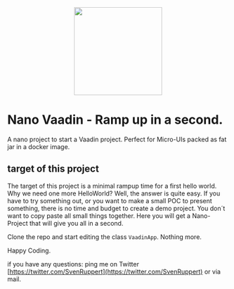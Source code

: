 
<center>
<a href="https://vaadin.com">
 <img src="https://vaadin.com/images/hero-reindeer.svg" width="200" height="200" /></a>
</center>


# Nano Vaadin - Ramp up in a second.
A nano project to start a Vaadin project. Perfect for Micro-UIs packed as fat jar in a docker image.

## target of this project
The target of this project is a minimal rampup time for a first hello world.
Why we need one more HelloWorld? Well, the answer is quite easy. 
If you have to try something out, or you want to make a small POC to present something,
there is no time and budget to create a demo project.
You don´t want to copy paste all small things together.
Here you will get a Nano-Project that will give you all in a second.

Clone the repo and start editing the class ```VaadinApp```.
Nothing more. 


Happy Coding.

if you have any questions: ping me on Twitter [https://twitter.com/SvenRuppert](https://twitter.com/SvenRuppert)
or via mail.

